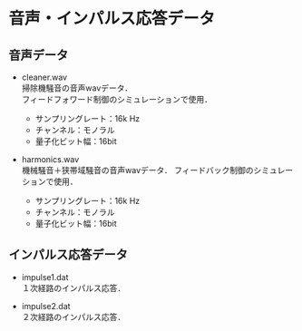 #  音声・インパルス応答データ

## 音声データ

- cleaner.wav  
   掃除機騒音の音声wavデータ．  
   フィードフォワード制御のシミュレーションで使用．  
   - サンプリングレート：16k Hz  
   - チャンネル：モノラル
   - 量子化ビット幅：16bit
   
- harmonics.wav  
   機械騒音＋狭帯域騒音の音声wavデータ．
   フィードバック制御のシミュレーションで使用．
   - サンプリングレート：16k Hz  
   - チャンネル：モノラル
   - 量子化ビット幅：16bit
   
## インパルス応答データ

- impulse1.dat  
   １次経路のインパルス応答．
   
- impulse2.dat  
   ２次経路のインパルス応答．
   
   

